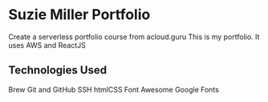 # Suzie Miller Portfolio
Create a serverless portfolio course from acloud.guru
This is my portfolio. It uses AWS and ReactJS

## Technologies Used
Brew
Git and GitHub
SSH
htmlCSS
Font Awesome
Google Fonts
